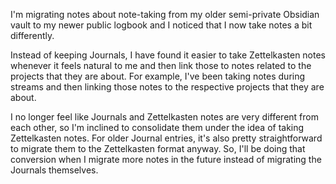 I'm migrating notes about note-taking from my older semi-private Obsidian vault to my newer public logbook and I noticed that I now take notes a bit differently.

Instead of keeping Journals, I have found it easier to take Zettelkasten notes whenever it feels natural to me and then link those to notes related to the projects that they are about. For example, I've been taking notes during streams and then linking those notes to the respective projects that they are about.

I no longer feel like Journals and Zettelkasten notes are very different from each other, so I'm inclined to consolidate them under the idea of taking Zettelkasten notes. For older Journal entries, it's also pretty straightforward to migrate them to the Zettelkasten format anyway. So, I'll be doing that conversion when I migrate more notes in the future instead of migrating the Journals themselves.
